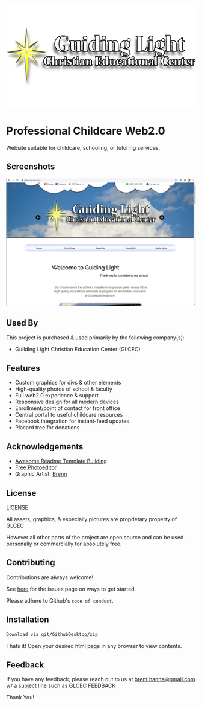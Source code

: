 
![Logo](https://github.com/Brehtyn/G.L.C.E.C./blob/main/assets/banner_1.png?raw=true)

    
# Professional Childcare Web2.0

Website suitable for childcare, schooling, or tutoring services. 


## Screenshots

![Website Screenshot](https://github.com/Brehtyn/G.L.C.E.C./blob/main/assets/SharedScreenshot.jpg?raw=true)

  
## Used By

This project is purchased & used primarily by the following company(s):

- Guilding Light Christian Education Center (GLCEC)



  
## Features

- Custom graphics for divs & other elements
- High-quality photos of school & faculty
- Full web2.0 experience & support
- Responsive design for all modern devices
- Enrollment/point of contact for front office
- Central portal to useful childcare resources
- Facebook integration for instant-feed updates
- Placard tree for donations


## Acknowledgements

 - [Awesome Readme Template Building](https://https://readme.so/)
 - [Free Photoeditor](https://www.photopea.com/)
 - Graphic Artist: [Brenn](https://www.instagram.com/night.of.the.living.brenn/)


  
## License

[LICENSE](https://github.com/Brehtyn/G.L.C.E.C./blob/main/license.txt)

All assets, graphics, & especially pictures are proprietary property of GLCEC

However all other parts of the project are open source and can be used personally or commercially for absolutely free. 
## Contributing

Contributions are always welcome!

See [here](https://github.com/Brehtyn/G.L.C.E.C./issues) for the issues page on ways to get started.

Please adhere to Github's `code of conduct`.

  
## Installation 

```bash 
Download via git/GithubDesktop/zip
```
    
Thats it! Open your desired html page in any browser to view contents.
## Feedback

If you have any feedback, please reach out to us at brent.hanna@gmail.com 
w/ a subject line such as GLCEC FEEDBACK

Thank You!

  
